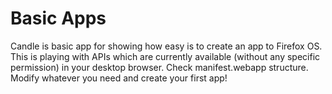 Basic Apps
==========

Candle is basic app for showing how easy is to create an app to Firefox OS. This is playing with APIs which are currently available (without any specific permission) in your desktop browser.
Check manifest.webapp structure. Modify whatever you need and create your first app!


